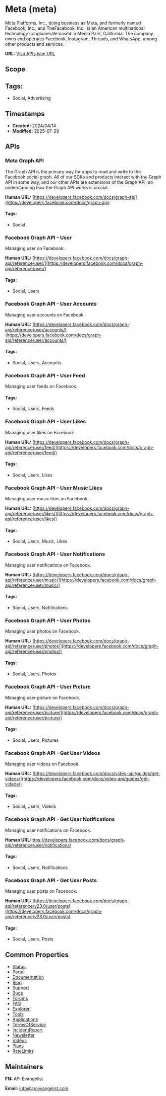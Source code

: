 # Meta (meta)
Meta Platforms, Inc., doing business as Meta, and formerly named Facebook, Inc., and TheFacebook, Inc., is an American multinational technology conglomerate based in Menlo Park, California. The company owns and operates Facebook, Instagram, Threads, and WhatsApp, among other products and services.

**URL:** [Visit APIs.json URL](https://raw.githubusercontent.com/api-search/social/main/_apis/meta/apis.md)

## Scope


## Tags:

 - Social, Advertising

## Timestamps

- **Created:** 2024/04/14 
- **Modified:** 2025-07-29 

## APIs

### Meta Graph API
The Graph API is the primary way for apps to read and write to the Facebook social graph. All of our SDKs and products interact with the Graph API in some way, and our other APIs are extensions of the Graph API, so understanding how the Graph API works is crucial.

**Human URL:** [https://developers.facebook.com/docs/graph-api](https://developers.facebook.com/docs/graph-api)


#### Tags:

 - Social
### Facebook Graph API - User
Managing user on Facebook.        

**Human URL:** [https://developers.facebook.com/docs/graph-api/reference/user/](https://developers.facebook.com/docs/graph-api/reference/user/)


#### Tags:

 - Social, Users
### Facebook Graph API - User Accounts
Managing user accounts on Facebook.   

**Human URL:** [https://developers.facebook.com/docs/graph-api/reference/user/accounts/](https://developers.facebook.com/docs/graph-api/reference/user/accounts/)


#### Tags:

 - Social, Users, Accounts
### Facebook Graph API - User Feed
Managing user feeds on Facebook.    


#### Tags:

 - Social, Users, Feeds
### Facebook Graph API - User Likes
Managing user likes on Facebook.      

**Human URL:** [https://developers.facebook.com/docs/graph-api/reference/user/feed/](https://developers.facebook.com/docs/graph-api/reference/user/feed/)


#### Tags:

 - Social, Users, Likes
### Facebook Graph API - User Music Likes
Managing user music likes on Facebook.                   

**Human URL:** [https://developers.facebook.com/docs/graph-api/reference/user/likes/](https://developers.facebook.com/docs/graph-api/reference/user/likes/)


#### Tags:

 - Social, Users, Music, Likes
### Facebook Graph API - User Notifications
Managing user notifications on Facebook.    

**Human URL:** [https://developers.facebook.com/docs/graph-api/reference/user/music/](https://developers.facebook.com/docs/graph-api/reference/user/music/)


#### Tags:

 - Social, Users, Nofitications
### Facebook Graph API - User Photos
Managing user photos on Facebook.   

**Human URL:** [https://developers.facebook.com/docs/graph-api/reference/user/photos/](https://developers.facebook.com/docs/graph-api/reference/user/photos/)


#### Tags:

 - Social, Users, Photos
### Facebook Graph API - User Picture
Managing user picture on Facebook.  

**Human URL:** [https://developers.facebook.com/docs/graph-api/reference/user/picture/](https://developers.facebook.com/docs/graph-api/reference/user/picture/)


#### Tags:

 - Social, Users, Pictures
### Facebook Graph API - Get User Videos
Managing user videos on Facebook.

**Human URL:** [https://developers.facebook.com/docs/video-api/guides/get-videos/](https://developers.facebook.com/docs/video-api/guides/get-videos/)


#### Tags:

 - Social, Users, Videos
### Facebook Graph API - Get User Notifications
Managing user notifications on Facebook.

**Human URL:** [ttps://developers.facebook.com/docs/graph-api/reference/user/notifications/](ttps://developers.facebook.com/docs/graph-api/reference/user/notifications/)


#### Tags:

 - Social, Users, Notifications
### Facebook Graph API - Get User Posts
Managing user posts on Facebook.

**Human URL:** [https://developers.facebook.com/docs/graph-api/reference/v23.0/user/posts](https://developers.facebook.com/docs/graph-api/reference/v23.0/user/posts)


#### Tags:

 - Social, Users, Posts

## Common Properties

- [Status](https://metastatus.com/)
- [Portal](https://developers.facebook.com/?no_redirect=1)
- [Documentation](https://developers.facebook.com/docs/)
- [Blog](https://developers.facebook.com/blog/)
- [Support](https://developers.facebook.com/support/)
- [Bugs](https://developers.facebook.com/support/bugs/)
- [Forums](https://developers.facebook.com/community/)
- [FAQ](https://developers.facebook.com/support/faq/)
- [Explorer](https://developers.facebook.com/tools/explorer/)
- [Tools](https://developers.facebook.com/tools/)
- [Applications](https://developers.facebook.com/apps/)
- [TermsOfService](https://developers.facebook.com/terms/)
- [IncidentReport](https://developers.facebook.com/incident/report/)
- [Newsletter](https://developers.facebook.com/m/signup/)
- [Videos](https://developers.facebook.com/videos/)
- [Plans](undefined)
- [RateLimits](https://developers.facebook.com/docs/graph-api/overview/rate-limiting/)

## Maintainers

**FN:** API Evangelist

**Email:** info@apievangelist.com


